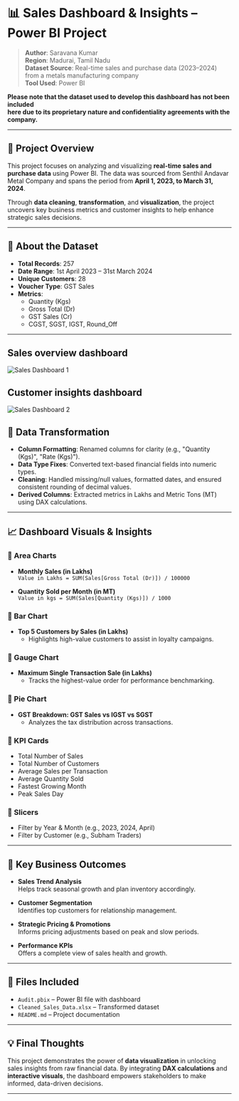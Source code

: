 # 📊 Sales Dashboard & Insights – Power BI Project

> **Author**: Saravana Kumar  
> **Region**: Madurai, Tamil Nadu  
> **Dataset Source**: Real-time sales and purchase data (2023–2024) from a metals manufacturing company  
> **Tool Used**: Power BI

**Please note that the dataset used to develop this dashboard has not been included  
here due to its proprietary nature and confidentiality agreements with the company.**

---

## 📝 Project Overview

This project focuses on analyzing and visualizing **real-time sales and purchase data** using Power BI. The data was sourced from Senthil Andavar Metal Company and spans the period from **April 1, 2023, to March 31, 2024**.

Through **data cleaning**, **transformation**, and **visualization**, the project uncovers key business metrics and customer insights to help enhance strategic sales decisions.

---

## 🧾 About the Dataset

- **Total Records**: 257  
- **Date Range**: 1st April 2023 – 31st March 2024  
- **Unique Customers**: 28  
- **Voucher Type**: GST Sales  
- **Metrics**:
  - Quantity (Kgs)
  - Gross Total (Dr)
  - GST Sales (Cr)
  - CGST, SGST, IGST, Round_Off

---
## Sales overview dashboard
![Sales Dashboard 1](https://drive.google.com/uc?export=view&id=1RuYLJzFtR9WCEoTRuNa80dAgoC8A_Cmn)

## Customer insights dashboard
![Sales Dashboard 2](https://drive.google.com/uc?export=view&id=1ZLpM4hY-5cTaTOncInzZEfm96s2qTdid)


## 🔧 Data Transformation

- **Column Formatting**: Renamed columns for clarity (e.g., "Quantity (Kgs)", "Rate (Kgs)").
- **Data Type Fixes**: Converted text-based financial fields into numeric types.
- **Cleaning**: Handled missing/null values, formatted dates, and ensured consistent rounding of decimal values.
- **Derived Columns**: Extracted metrics in Lakhs and Metric Tons (MT) using DAX calculations.

---

## 📈 Dashboard Visuals & Insights

### 🔹 Area Charts

- **Monthly Sales (in Lakhs)**  
  `Value in Lakhs = SUM(Sales[Gross Total (Dr)]) / 100000`

- **Quantity Sold per Month (in MT)**  
  `Value in kgs = SUM(Sales[Quantity (Kgs)]) / 1000`

### 🔹 Bar Chart

- **Top 5 Customers by Sales (in Lakhs)**  
  - Highlights high-value customers to assist in loyalty campaigns.

### 🔹 Gauge Chart

- **Maximum Single Transaction Sale (in Lakhs)**  
  - Tracks the highest-value order for performance benchmarking.

### 🔹 Pie Chart

- **GST Breakdown: GST Sales vs IGST vs SGST**  
  - Analyzes the tax distribution across transactions.

### 🔹 KPI Cards

- Total Number of Sales
- Total Number of Customers
- Average Sales per Transaction
- Average Quantity Sold
- Fastest Growing Month
- Peak Sales Day

### 🔹 Slicers

- Filter by Year & Month (e.g., 2023, 2024, April)
- Filter by Customer (e.g., Subham Traders)

---

## 🚀 Key Business Outcomes

- **Sales Trend Analysis**  
  Helps track seasonal growth and plan inventory accordingly.

- **Customer Segmentation**  
  Identifies top customers for relationship management.

- **Strategic Pricing & Promotions**  
  Informs pricing adjustments based on peak and slow periods.

- **Performance KPIs**  
  Offers a complete view of sales health and growth.

---

## 📂 Files Included

- `Audit.pbix` – Power BI file with dashboard
- `Cleaned_Sales_Data.xlsx` – Transformed dataset
- `README.md` – Project documentation

---



## 💡 Final Thoughts

This project demonstrates the power of **data visualization** in unlocking sales insights from raw financial data. By integrating **DAX calculations** and **interactive visuals**, the dashboard empowers stakeholders to make informed, data-driven decisions.

---


